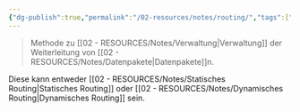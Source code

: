 ```yaml
---
{"dg-publish":true,"permalink":"/02-resources/notes/routing/","tags":["netzwerk/gateway","GFN/prüfungsrelevant/AP1"],"noteIcon":"","updated":"2024-08-18T18:44:38.000+02:00"}
---
```


>Methode zu [[02 - RESOURCES/Notes/Verwaltung\|Verwaltung]] der Weiterleitung von [[02 - RESOURCES/Notes/Datenpakete\|Datenpakete]]n.

Diese kann entweder [[02 - RESOURCES/Notes/Statisches Routing\|Statisches Routing]] oder [[02 - RESOURCES/Notes/Dynamisches Routing\|Dynamisches Routing]] sein.
